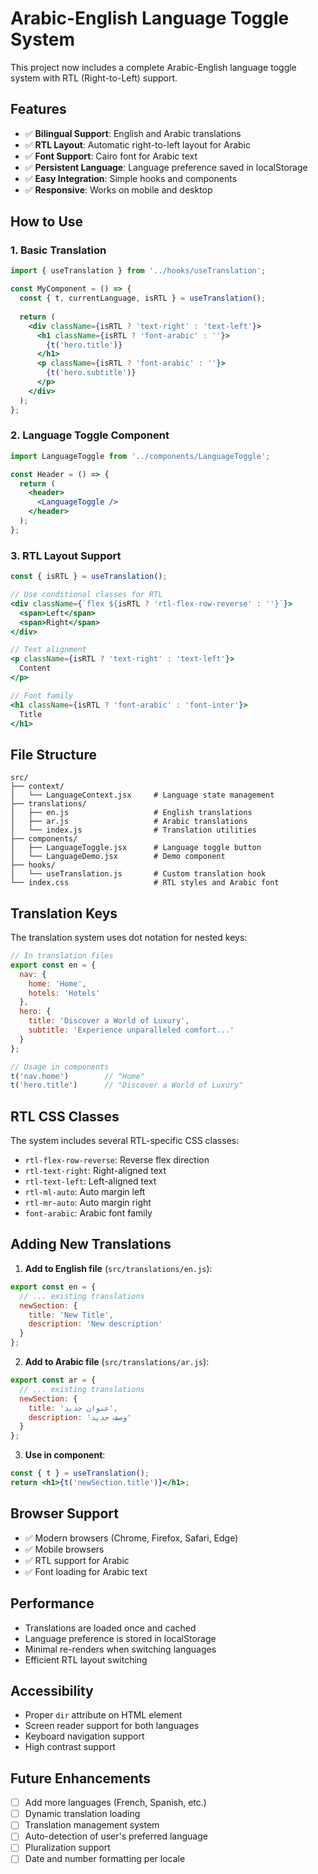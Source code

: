 # Arabic-English Language Toggle System

This project now includes a complete Arabic-English language toggle system with RTL (Right-to-Left) support.

## Features

- ✅ **Bilingual Support**: English and Arabic translations
- ✅ **RTL Layout**: Automatic right-to-left layout for Arabic
- ✅ **Font Support**: Cairo font for Arabic text
- ✅ **Persistent Language**: Language preference saved in localStorage
- ✅ **Easy Integration**: Simple hooks and components
- ✅ **Responsive**: Works on mobile and desktop

## How to Use

### 1. Basic Translation

```jsx
import { useTranslation } from '../hooks/useTranslation';

const MyComponent = () => {
  const { t, currentLanguage, isRTL } = useTranslation();
  
  return (
    <div className={isRTL ? 'text-right' : 'text-left'}>
      <h1 className={isRTL ? 'font-arabic' : ''}>
        {t('hero.title')}
      </h1>
      <p className={isRTL ? 'font-arabic' : ''}>
        {t('hero.subtitle')}
      </p>
    </div>
  );
};
```

### 2. Language Toggle Component

```jsx
import LanguageToggle from '../components/LanguageToggle';

const Header = () => {
  return (
    <header>
      <LanguageToggle />
    </header>
  );
};
```

### 3. RTL Layout Support

```jsx
const { isRTL } = useTranslation();

// Use conditional classes for RTL
<div className={`flex ${isRTL ? 'rtl-flex-row-reverse' : ''}`}>
  <span>Left</span>
  <span>Right</span>
</div>

// Text alignment
<p className={isRTL ? 'text-right' : 'text-left'}>
  Content
</p>

// Font family
<h1 className={isRTL ? 'font-arabic' : 'font-inter'}>
  Title
</h1>
```

## File Structure

```
src/
├── context/
│   └── LanguageContext.jsx     # Language state management
├── translations/
│   ├── en.js                   # English translations
│   ├── ar.js                   # Arabic translations
│   └── index.js                # Translation utilities
├── components/
│   ├── LanguageToggle.jsx      # Language toggle button
│   └── LanguageDemo.jsx        # Demo component
├── hooks/
│   └── useTranslation.js       # Custom translation hook
└── index.css                   # RTL styles and Arabic font
```

## Translation Keys

The translation system uses dot notation for nested keys:

```javascript
// In translation files
export const en = {
  nav: {
    home: 'Home',
    hotels: 'Hotels'
  },
  hero: {
    title: 'Discover a World of Luxury',
    subtitle: 'Experience unparalleled comfort...'
  }
};

// Usage in components
t('nav.home')        // "Home"
t('hero.title')      // "Discover a World of Luxury"
```

## RTL CSS Classes

The system includes several RTL-specific CSS classes:

- `rtl-flex-row-reverse`: Reverse flex direction
- `rtl-text-right`: Right-aligned text
- `rtl-text-left`: Left-aligned text
- `rtl-ml-auto`: Auto margin left
- `rtl-mr-auto`: Auto margin right
- `font-arabic`: Arabic font family

## Adding New Translations

1. **Add to English file** (`src/translations/en.js`):
```javascript
export const en = {
  // ... existing translations
  newSection: {
    title: 'New Title',
    description: 'New description'
  }
};
```

2. **Add to Arabic file** (`src/translations/ar.js`):
```javascript
export const ar = {
  // ... existing translations
  newSection: {
    title: 'عنوان جديد',
    description: 'وصف جديد'
  }
};
```

3. **Use in component**:
```jsx
const { t } = useTranslation();
return <h1>{t('newSection.title')}</h1>;
```

## Browser Support

- ✅ Modern browsers (Chrome, Firefox, Safari, Edge)
- ✅ Mobile browsers
- ✅ RTL support for Arabic
- ✅ Font loading for Arabic text

## Performance

- Translations are loaded once and cached
- Language preference is stored in localStorage
- Minimal re-renders when switching languages
- Efficient RTL layout switching

## Accessibility

- Proper `dir` attribute on HTML element
- Screen reader support for both languages
- Keyboard navigation support
- High contrast support

## Future Enhancements

- [ ] Add more languages (French, Spanish, etc.)
- [ ] Dynamic translation loading
- [ ] Translation management system
- [ ] Auto-detection of user's preferred language
- [ ] Pluralization support
- [ ] Date and number formatting per locale 
